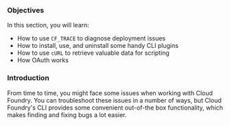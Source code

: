 ### Objectives

In this section, you will learn:

* How to use `CF_TRACE` to diagnose deployment issues
* How to install, use, and uninstall some handy CLI plugins
* How to use `cURL` to retrieve valuable data for scripting
* How OAuth works

### Introduction

From time to time, you might face some issues when working with Cloud Foundry. You can troubleshoot these issues in a number of ways, but Cloud Foundry's CLI provides some convenient out-of-the box functionality, which makes finding and fixing bugs a lot easier.

